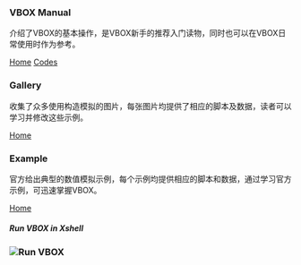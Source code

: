 

<div class="row">
    <div class="col-sm-6 col-md-4 col-lg-3">
        <div class="thumbnail">
            <div class="caption">
            <h3 class="text-center"><i class="fa fa-book"></i> VBOX Manual</h3>
            <p>介绍了VBOX的基本操作，是VBOX新手的推荐入门读物，同时也可以在VBOX日常使用时作为参考。</p>
            <div class="text-center">
            <a href="http://doc.geovbox.com" class="btn btn-primary" role="button">Home</a>
            <a href="https://github.com/geovbox/vbox_doc" class="btn btn-default" role="button">Codes</a>
            </div>
            </div>
        </div>
    </div>
    <div class="clearfix visible-sm"></div>
    <div class="col-sm-6 col-md-4 col-lg-3">
        <div class="thumbnail">
            <div class="caption">
            <h3 class="text-center"><i class="fa fa-image"></i> Gallery</h3>
            <p>收集了众多使用构造模拟的图片，每张图片均提供了相应的脚本及数据，读者可以学习并修改这些示例。</p>
            <div class="text-center">
            <a href="/gallery/" class="btn btn-primary" role="button">Home</a>
            </div>
            </div>
        </div>
    </div>
    <div class="clearfix visible-sm"></div>
    <div class="col-sm-6 col-md-4 col-lg-3">
        <div class="thumbnail">
            <div class="caption">
            <h3 class="text-center"><i class="fa fa-image"></i> Example</h3>
            <p>官方给出典型的数值模拟示例，每个示例均提供相应的脚本和数据，通过学习官方示例，可迅速掌握VBOX。</p>
            <div class="text-center">
            <a href="/example/" class="btn btn-primary" role="button">Home</a>
            </div>
            </div>
        </div>
    </div>
    <div class="clearfix visible-sm"></div>
    <div class="col-sm-6 col-md-4 col-lg-3">
        <div class="thumbnail">
            <div class="caption">
            <h5 class="text-center"><i class="fa fa-image"></i> Run VBOX in Xshell</h5>
            <h3 class="text-center"> <img src="/docs/usevbox.gif"  alt="Run VBOX" /> </h3>
            <div class="text-center">
<!--            <a href="/example/" class="btn btn-primary" role="button">主页</a>-->
            </div>
            </div>
        </div>
    </div>
</div>
